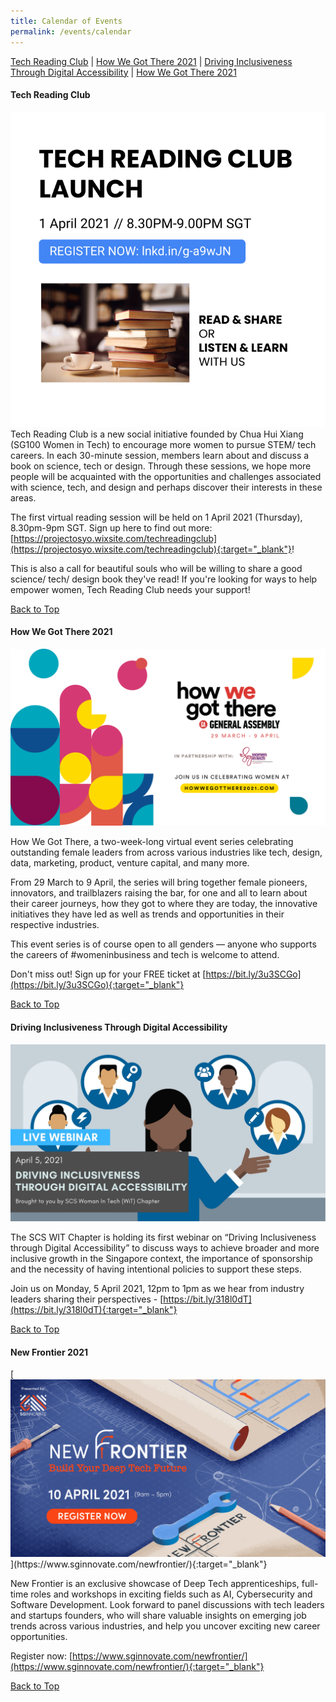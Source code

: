```yaml
---
title: Calendar of Events
permalink: /events/calendar
---
```


<a name="top"></a>
[Tech Reading Club](#2) | [How We Got There 2021](#4) | [Driving Inclusiveness Through Digital Accessibility](#5) | [How We Got There 2021](#6)


<a name="2"></a>
<h4><strong>Tech Reading Club</strong></h4>

[<img src="/images/calendar/TRC_Launch.png">](https://lnkd.in/g-a9wJN)
Tech Reading Club is a new social initiative founded by Chua Hui Xiang (SG100 Women in Tech) to encourage more women to pursue STEM/ tech careers. In each 30-minute session, members learn about and discuss a book on science, tech or design. Through these sessions, we hope more people will be acquainted with the opportunities and challenges associated with science, tech, and design and perhaps discover their interests in these areas. 

The first virtual reading session will be held on 1 April 2021 (Thursday), 8.30pm-9pm SGT. Sign up here to find out more: [https://projectosyo.wixsite.com/techreadingclub](https://projectosyo.wixsite.com/techreadingclub){:target="_blank"}! 

This is also a call for beautiful souls who will be willing to share a good science/ tech/ design book they've read! If you're looking for ways to help empower women, Tech Reading Club needs your support!

[Back to Top](#top)


<a name="4"></a>
<h4><strong>How We Got There 2021</strong></h4>
<img src="/images/calendar/HWGT_WIT.png">

How We Got There, a two-week-long virtual event series celebrating outstanding female leaders from across various industries like tech, design, data, marketing, product, venture capital, and many more.

From 29 March to 9 April, the series will bring together female pioneers, innovators, and trailblazers raising the bar, for one and all to learn about their career journeys, how they got to where they are today, the innovative initiatives they have led as well as trends and opportunities in their respective industries.

This event series is of course open to all genders — anyone who supports the careers of #womeninbusiness and tech is welcome to attend.

Don't miss out! Sign up for your FREE ticket at [https://bit.ly/3u3SCGo](https://bit.ly/3u3SCGo){:target="_blank"}

[Back to Top](#top)


<a name="5"></a>
<h4><strong>Driving Inclusiveness Through Digital Accessibility</strong></h4>
<img src="/images/calendar/Driving Inclusiveness Through Digital Accessibility.png">

The SCS WIT Chapter is holding its first webinar on “Driving Inclusiveness through Digital Accessibility” to discuss ways to achieve broader and more inclusive growth in the Singapore context, the importance of sponsorship and the necessity of having intentional policies to support these steps.

Join us on Monday, 5 April 2021, 12pm to 1pm as we hear from industry leaders sharing their perspectives - [https://bit.ly/318l0dT](https://bit.ly/318l0dT){:target="_blank"}

[Back to Top](#top)


<a name="6"></a>
<h4><strong>New Frontier 2021</strong></h4>
[<img src="/images/calendar/NF21 horizontal banner V1.jpg">](https://www.sginnovate.com/newfrontier/){:target="_blank"}

New Frontier is an exclusive showcase of Deep Tech apprenticeships, full-time roles and workshops in exciting fields such as AI, Cybersecurity and Software Development. Look forward to panel discussions with tech leaders and startups founders, who will share valuable insights on emerging job trends across various industries, and help you uncover exciting new career opportunities.

Register now: [https://www.sginnovate.com/newfrontier/](https://www.sginnovate.com/newfrontier/){:target="_blank"}

[Back to Top](#top)